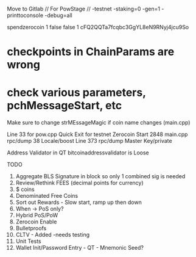 Move to Gitlab
// For PowStage
//
-testnet -staking=0  -gen=1 -printtoconsole -debug=all

spendzerocoin 1 false false 1 cFQ2QQTa7fcqbc3GgYL8eN9RNyj4jcu9So

# checkpoints in ChainParams are wrong
# check various parameters, pchMessageStart, etc

Make sure to change strMEssageMagic if coin name changes (main.cpp)

Line 33 for pow.cpp Quick Exit for testnet
Zerocoin Start 2848 main.cpp
rpc/dump 38 Locale/boost
Line 373 rpc/dump Master Key/private

Address Validator in QT bitcoinaddressvalidator is Loose

TODO
1) Aggregate BLS Signature in block so only 1 combined sig is needed
2) Review/Rethink FEES (decimal points for currency)
3) $ coins
4) Denominated Free Coins
5) Sort out Rewards - Slow start, ramp up then down
6) When -> PoS only?
7) Hybrid PoS/PoW
8) Zerocoin Enable
9) Bulletproofs
10) CLTV - Added -needs testing
11) Unit Tests
12) Wallet Init/Password Entry - QT - Mnemonic Seed?
